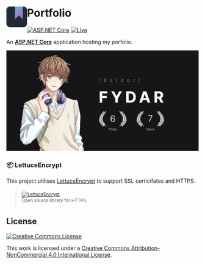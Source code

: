 <h1>
<img src="./src/icon.png" width="54" height="54" align="left" />
Portfolio
</h1>

[![ASP.NET Core](https://img.shields.io/badge/-ASP.NET%20Core-512BD4.svg)](https://dotnet.microsoft.com/apps/aspnet) [![Live](https://img.shields.io/badge/-▶%20View%20Live-312BD4.svg)](https://fydar.dev/)

An **[ASP.NET Core](https://dotnet.microsoft.com/apps/aspnet)** application hosting my porfolio.

[![Home Dark-Theme](./img/header.webp)](https://fydar.dev/)

### 📦 LettuceEncrypt

This project utilises [LettuceEncrypt](https://github.com/natemcmaster/LettuceEncrypt) to support SSL certicifates and HTTPS.

> <sub>[![LettuceEncrypt](https://img.shields.io/badge/📦%20LettuceEncrypt-333333.svg)](https://github.com/natemcmaster/LettuceEncrypt)</sub>\
> <sup>Open source library for HTTPS.</sup>

## License

[![Creative Commons License](https://i.creativecommons.org/l/by-nc/4.0/88x31.png)](http://creativecommons.org/licenses/by-nc/4.0/)

This work is licensed under a [Creative Commons Attribution-NonCommercial 4.0 International License](http://creativecommons.org/licenses/by-nc/4.0/).
